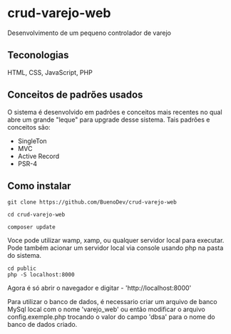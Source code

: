 # crud-varejo-web

Desenvolvimento de um pequeno controlador de varejo

## Teconologias
HTML, CSS, JavaScript, PHP

## Conceitos de padrões usados

O sistema é desenvolvido em padrões e conceitos mais recentes no qual abre um grande "leque" para upgrade desse sistema. Tais padrões e conceitos são:

* SingleTon
* MVC
* Active Record
* PSR-4

## Como instalar
    git clone https://github.com/BuenoDev/crud-varejo-web

    cd crud-varejo-web

    composer update

Voce pode utilizar wamp, xamp, ou qualquer servidor local para executar.
Pode também acionar um servidor local via console usando php na pasta do sistema.


    cd public
    php -S localhost:8000

Agora é só abrir o navegador e digitar -  'http://localhost:8000'

Para utilizar o banco de dados, é necessario criar um arquivo de banco 
MySql local com o nome 'varejo_web' ou então modificar o arquivo config.exemple.php
trocando o valor do campo 'dbsa' para o nome do banco de dados criado.

#
